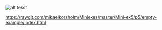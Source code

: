 ![alt tekst](https://github.com/mikaelkorsholm/Miniexes/blob/master/Mini-ex5/Udklip%20til%205.PNG?raw=true)

https://rawgit.com/mikaelkorsholm/Miniexes/master/Mini-ex5/p5/empty-example/index.html
